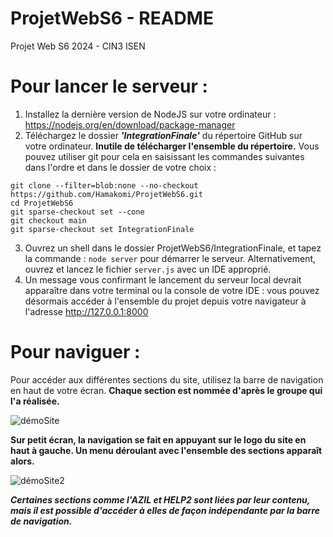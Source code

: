 # ProjetWebS6 - README
Projet Web S6 2024 - CIN3 ISEN

# __Pour lancer le serveur :__
  1) Installez la dernière version de NodeJS sur votre ordinateur : https://nodejs.org/en/download/package-manager
  2) Téléchargez le dossier ***'IntegrationFinale'*** du répertoire GitHub sur votre ordinateur. __Inutile de télécharger l'ensemble du répertoire.__
  Vous pouvez utiliser git pour cela en saisissant les commandes suivantes dans l'ordre et dans le dossier de votre choix :
  ```
  git clone --filter=blob:none --no-checkout https://github.com/Hamakomi/ProjetWebS6.git
  cd ProjetWebS6
  git sparse-checkout set --cone
  git checkout main
  git sparse-checkout set IntegrationFinale
  ```
  3) Ouvrez un shell dans le dossier ProjetWebS6/IntegrationFinale, et tapez la commande : ```node server``` pour   démarrer le serveur.
     Alternativement, ouvrez et lancez le fichier ```server.js``` avec un IDE approprié.
  5) Un message vous confirmant le lancement du serveur local devrait apparaître dans votre terminal ou la console de votre IDE : vous pouvez désormais accéder à l'ensemble du projet depuis votre navigateur à l'adresse http://127.0.0.1:8000

# __Pour naviguer :__
Pour accéder aux différentes sections du site, utilisez la barre de navigation en haut de votre écran.
__Chaque section est nommée d'après le groupe qui l'a réalisée.__

![démoSite](https://github.com/Hamakomi/ProjetWebS6/assets/81290969/2cea4dc1-5e42-4c2d-9566-0fce97c4194a)

__Sur petit écran, la navigation se fait en appuyant sur le logo du site en haut à gauche. Un menu déroulant avec l'ensemble des sections apparaît alors.__

![démoSite2](https://github.com/Hamakomi/ProjetWebS6/assets/81290969/c708c719-5259-4a71-968f-c74a538194f0)

***Certaines sections comme l'AZIL et HELP2 sont liées par leur contenu, mais il est possible d'accéder à elles de façon indépendante par la barre de navigation.***
